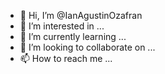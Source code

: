 - 👋 Hi, I’m @IanAgustinOzafran
- 👀 I’m interested in ...
- 🌱 I’m currently learning ...
- 💞️ I’m looking to collaborate on ...
- 📫 How to reach me ...

<!---
IanAgustinOzafran/IanAgustinOzafran is a ✨ special ✨ repository because its `README.md` (this file) appears on your GitHub profile.
You can click the Preview link to take a look at your changes.
--->
